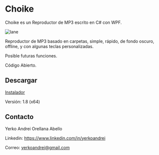 # Choike
Choike es un Reproductor de MP3 escrito en C# con WPF.

![lane](https://github.com/YerkoAndrei/Choike/blob/ccfd2e85c7b23b45d42b8d23b7665ff930165802/Choike/Arte/SinCar%C3%A1tula.png)

Reproductor de MP3 basado en carpetas, simple, rápido, de fondo oscuro, offline, y con algunas teclas personalizadas.

Posible futuras funciones.

Código Abierto.

## Descargar
<a href="https://github.com/YerkoAndrei/Choike/releases/download/1.8/InstaladorChoike.msi">Instalador</a>

Versión: 1.8 (x64)

## Contacto
Yerko Andrei Orellana Abello

Linkedin: https://www.linkedin.com/in/yerkoandrei

Correo:  yerkoandrei@gmail.com
